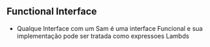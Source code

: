 ## Functional Interface

- Qualque Interface com um Sam é uma interface Funcional e sua implementação pode ser tratada como expressoes Lambds
